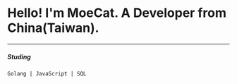 # Hello! I'm MoeCat. A Developer from China(Taiwan).
---
##### Studing
```
Golang | JavaScript | SQL
```
